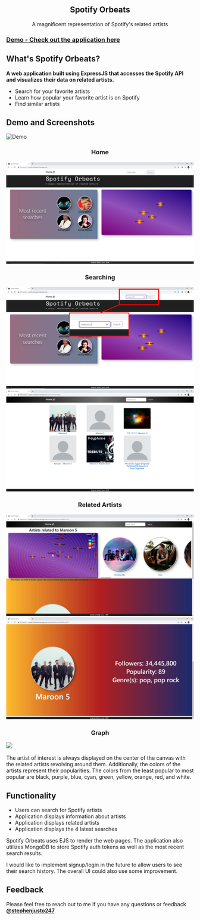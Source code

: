 <h2 align="center">Spotify Orbeats</h3>

<p align="center">A magnificent representation of Spotify's related artists</p>

### [Demo - Check out the application here](http://spotify-orbeats.herokuapp.com/)

## What's Spotify Orbeats?

**A web application built using ExpressJS that accesses the Spotify API and visualizes their data on related artists.**

- Search for your favorite artists
- Learn how popular your favorite artist is on Spotify
- Find similar artists

## Demo and Screenshots

![Demo](https://user-images.githubusercontent.com/23348308/108803870-a3bf7880-7550-11eb-8ccd-96abb929b3ac.gif)

<div style={{padding: 7px;}}>
  <div style={{display: flex; flex-direction: column; align-items: center; justify-content: center; margin: 7px;}}>
    <h3 align="center">Home</h3>
    <img src="screenshots/home.JPG" />
  </div>
  <div style={{display: flex; flex-direction: column; align-items: center; justify-content: center; margin: 7px;}}>
    <h3 align="center">Searching</h3>
    <img src="screenshots/search.JPG" />
    <img src="screenshots/result.JPG" />
  </div>
  <div style={{display: flex; flex-direction: column; align-items: center; justify-content: center; margin: 7px;}}>
    <h3 align="center">Related Artists</h3>
    <img src="screenshots/related.JPG" />
    <img src="screenshots/related2.JPG" />
  </div>
  <div style={{display: flex; flex-direction: column; align-items: center; justify-content: center; margin: 7px;}}>
    <h3 align="center">Graph</h3>
    <img src="https://user-images.githubusercontent.com/23348308/108799973-b46af100-7546-11eb-9a62-bd2a0fb41b9c.PNG" />
    <p>
      The artist of interest is always displayed on the center of the canvas with the related artists revolving around them. Additionally,
      the colors of the artists represent their popularities. The colors from the least popular to most popular are black, purple, blue, cyan, 
      green, yellow, orange, red, and white.
    </p>
  </div>
</div>

## Functionality
- Users can search for Spotify artists
- Application displays information about artists
- Application displays related artists
- Application displays the 4 latest searches

Spotify Orbeats uses EJS to render the web pages. The application also utilizes MongoDB to store Spotify auth tokens as well as the most recent search results.

I would like to implement signup/login in the future to allow users to see their search history. The overall UI could also use some improvement.

## Feedback

Please feel free to reach out to me if you have any questions or feedback [**@stephenjusto247**](https://github.com/stephenjusto247)

